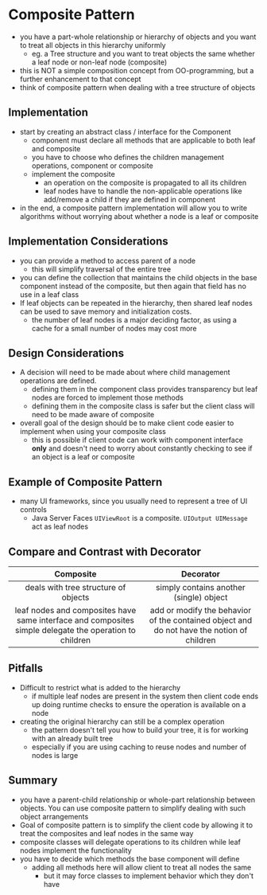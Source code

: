 # Composite Pattern
* you have a part-whole relationship or hierarchy of objects and you want to treat all objects in this hierarchy uniformly
    * eg. a Tree structure and you want to treat objects the same whether a leaf node or non-leaf node (composite)
* this is NOT a simple composition concept from OO-programming, but a further enhancement to that concept
* think of composite pattern when dealing with a tree structure of objects

## Implementation
* start by creating an abstract class / interface for the Component
    * component must declare all methods that are applicable to both leaf and composite
    * you have to choose who defines the children management operations, component or composite
    * implement the composite
        * an operation on the composite is propagated to all its children
        * leaf nodes have to handle the non-applicable operations like add/remove a child if they are defined in component
* in the end, a composite pattern implementation will allow you to write algorithms without worrying about whether a
node is a leaf or composite

## Implementation Considerations
* you can provide a method to access parent of a node
    * this will simplify traversal of the entire tree
* you can define the collection that maintains the child objects in the base component instead of the composite, but
then again that field has no use in a leaf class
* If leaf objects can be repeated in the hierarchy, then shared leaf nodes can be used to save memory and initialization
costs.
    * the number of leaf nodes is a major deciding factor, as using a cache for a small number of nodes may cost more
 
## Design Considerations
* A decision will need to be made about where child management operations are defined.
    * defining them in the component class provides transparency but leaf nodes are forced to implement those methods
    * defining them in the composite class is safer but the client class will need to be made aware of composite
* overall goal of the design should be to make client code easier to implement when using your composite class
    * this is possible if client code can work with component interface **only** and doesn't need to worry about
    constantly checking to see if an object is a leaf or composite

## Example of Composite Pattern
* many UI frameworks, since you usually need to represent a tree of UI controls
    * Java Server Faces ```UIViewRoot``` is a composite. ```UIOutput UIMessage``` act as leaf nodes
    
## Compare and Contrast with Decorator
Composite | Decorator
:---:|:---:
deals with tree structure of objects | simply contains another (single) object
leaf nodes and composites have same interface and composites simple delegate the operation to children | add or modify the behavior of the contained object and do not have the notion of children

## Pitfalls
* Difficult to restrict what is added to the hierarchy
    * if multiple leaf nodes are present in the system then client code ends up doing runtime checks to ensure the
    operation is available on a node
* creating the original hierarchy can still be a complex operation
    * the pattern doesn't tell you how to build your tree, it is for working with an already built tree
    * especially if you are using caching to reuse nodes and number of nodes is large

## Summary
* you have a parent-child relationship or whole-part relationship between objects. You can use composite pattern to
simplify dealing with such object arrangements
* Goal of composite pattern is to simplify the client code by allowing it to treat the composites and leaf nodes
in the same way
* composite classes will delegate operations to its children while leaf nodes implement the functionality
* you have to decide which methods the base component will define
    * adding all methods here will allow client to treat all nodes the same
        * but it may force classes to implement behavior which they don't have